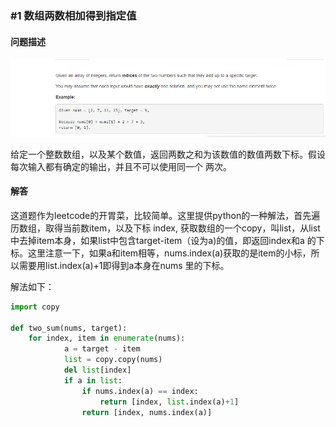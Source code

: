 ### #1 数组两数相加得到指定值
#### 问题描述
![](two_sum.png)

给定一个整数数组，以及某个数值，返回两数之和为该数值的数值两数下标。假设每次输入都有确定的输出，并且不可以使用同一个
两次。

#### 解答
这道题作为leetcode的开胃菜，比较简单。这里提供python的一种解法，首先遍历数组，取得当前数item，以及下标
index, 获取数组的一个copy，叫list，从list中去掉item本身，如果list中包含target-item（设为a)的值，即返回index和a
的下标。这里注意一下，如果a和item相等，nums.index(a)获取的是item的小标，所以需要用list.index(a)+1即得到a本身在nums
里的下标。

解法如下：
```python
import copy

def two_sum(nums, target):
    for index, item in enumerate(nums): 
            a = target - item
            list = copy.copy(nums)
            del list[index]
            if a in list:
                if nums.index(a) == index:
                    return [index, list.index(a)+1]
                return [index, nums.index(a)]
```